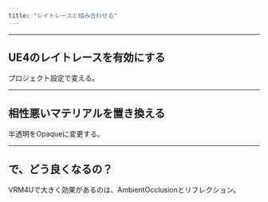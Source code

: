 ```yaml
---
title: "レイトレースと組み合わせる"
---
```



----

## UE4のレイトレースを有効にする

プロジェクト設定で変える。

----
## 相性悪いマテリアルを置き換える

半透明をOpaqueに変更する。

----
## で、どう良くなるの？

VRM4Uで大きく効果があるのは、AmbientOcclusionとリフレクション。


